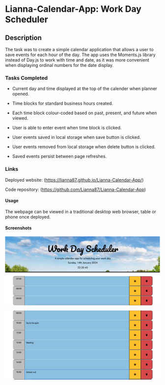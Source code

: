 # Lianna-Calendar-App: Work Day Scheduler


## Description

The task was to create a simple calendar application that allows a user to save events for each hour of the day. The app uses the Moments.js library instead of Day.js to work with time and date, as it was more convenient when displaying ordinal numbers for the date display.


### Tasks Completed

* Current day and time displayed at the top of the calender when planner opened.
 
* Time blocks for standard business hours created.
 
* Each time block colour-coded based on past, present, and future when viewed.

* User is able to enter event when time block is clicked.
 
* User events saved in local storage when save button is clicked.

* User events removed from local storage when delete button is clicked.

* Saved events persist between page refreshes.


### Links

Deployed website: (https://lianna87.github.io/Lianna-Calendar-App/)

Code repository: (https://github.com/Lianna87/Lianna-Calendar-App)


#### Usage

The webpage can be viewed in a traditional desktop web browser, table or phone once deployed. 


#### Screenshots

![Calendar-App image 1](assets/images/screenshots/Screenshot1.png)

![Calendar-App image 2](assets/images/screenshots/Screenshot2.png)